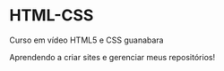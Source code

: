 # HTML-CSS
 Curso em vídeo HTML5 e CSS guanabara

 Aprendendo a criar sites e gerenciar meus repositórios!

